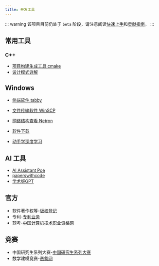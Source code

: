 ```yaml
---
title: 开发工具
---
```


::: warning
该项目目前仍处于 `beta` 阶段，请注意阅读[快速上手](./getting-started.md)和[贡献指南](./contributing.md)。
:::

<AutoCatalog base='/devtools' />

## 常用工具
### C++ 
- [项目构建生成工具 cmake](https://cmake.org/download/)
- [设计模式详解](https://subingwen.cn/design-patterns/)
## Windows
- [终端软件 tabby](https://tabby.sh/)
- [文件传输软件 WinSCP](https://winscp.net/eng/download.php)
- [网络结构查看 Netron](https://netron.app/)

- [软件下载](http://www.zhanshaoyi.com/rjxz.html)
- [动手学深度学习](http://zh-v2.d2l.ai/index.html)
## AI 工具
- [AI Assistant Poe](https://poe.com/)
- [paperswithcode](https://paperswithcode.com/)
- [学术版GPT](https://academic.chatwithpaper.org/)

## 官方
- 软件著作权等-[版权登记](https://register.ccopyright.com.cn/)
- 专利-[专利业务](https://cponline.cnipa.gov.cn/)
- 软考-[中国计算机技术职业资格网](https://www.ruankao.org.cn/)

## 竞赛
- 中国研究生系列大赛-[中国研究生系列大赛](https://cpipc.acge.org.cn/)
- 数学建模竞赛-[赛氪网](https://www.saikr.com/vs/mcm)